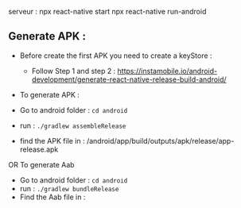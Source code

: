 serveur : npx react-native start
npx react-native run-android


## Generate APK : 

- Before create the first APK you need to create a keyStore :
   -  Follow Step 1 and step 2 : https://instamobile.io/android-development/generate-react-native-release-build-android/

- To generate APK :
- Go to android folder :  `cd android` 
- run : `./gradlew assembleRelease`
- find the APK file in : /android/app/build/outputs/apk/release/app-release.apk

OR To generate Aab

- Go to android folder :  `cd android` 
- run :  `./gradlew bundleRelease`
- Find the Aab file in : 

